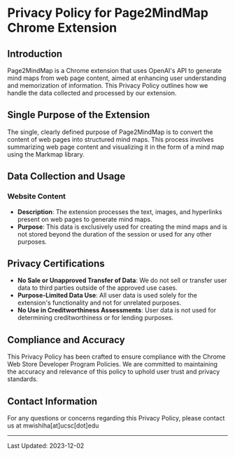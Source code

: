 # Privacy Policy for Page2MindMap Chrome Extension

## Introduction

Page2MindMap is a Chrome extension that uses OpenAI's API to generate mind maps from web page content, aimed at enhancing user understanding and memorization of information. This Privacy Policy outlines how we handle the data collected and processed by our extension.

## Single Purpose of the Extension

The single, clearly defined purpose of Page2MindMap is to convert the content of web pages into structured mind maps. This process involves summarizing web page content and visualizing it in the form of a mind map using the Markmap library.

## Data Collection and Usage

### Website Content

- **Description**: The extension processes the text, images, and hyperlinks present on web pages to generate mind maps.
- **Purpose**: This data is exclusively used for creating the mind maps and is not stored beyond the duration of the session or used for any other purposes.

## Privacy Certifications

- **No Sale or Unapproved Transfer of Data**: We do not sell or transfer user data to third parties outside of the approved use cases.
- **Purpose-Limited Data Use**: All user data is used solely for the extension's functionality and not for unrelated purposes.
- **No Use in Creditworthiness Assessments**: User data is not used for determining creditworthiness or for lending purposes.

## Compliance and Accuracy

This Privacy Policy has been crafted to ensure compliance with the Chrome Web Store Developer Program Policies. We are committed to maintaining the accuracy and relevance of this policy to uphold user trust and privacy standards.

## Contact Information
For any questions or concerns regarding this Privacy Policy, please contact us at mwishiha[at]ucsc[dot]edu

---

Last Updated: 2023-12-02